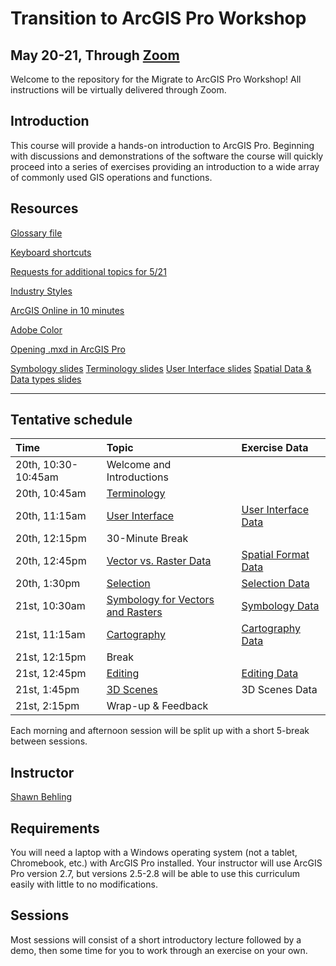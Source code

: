 # Transition to ArcGIS Pro Workshop 
## May 20-21, Through [Zoom](https://ucsc.zoom.us/j/93262153150?pwd=TmdBUjF0eUttVm84SkN4c3IvcWp3QT09)

Welcome to the repository for the Migrate to ArcGIS Pro Workshop! All instructions will be virtually delivered through Zoom.

## Introduction

This course will provide a hands-on introduction to ArcGIS Pro. Beginning with discussions and demonstrations of the software the course will quickly proceed into a series of exercises providing an introduction to a wide array of commonly used GIS operations and functions.

## Resources

[Glossary file](https://github.com/sbehling/Migrate-to-ArcGIS-Pro/blob/main/Glossary.pdf)

[Keyboard shortcuts](https://pro.arcgis.com/en/pro-app/latest/get-started/arcgis-pro-keyboard-shortcuts.htm)

[Requests for additional topics for 5/21](https://docs.google.com/spreadsheets/d/1nFntgTTkqRT2_dDyuRQHr1GoXjctwkTQHi3uZJP1C4s/edit?usp=sharing)

[Industry Styles](https://esri-styles.maps.arcgis.com/home/group.html?id=2625fd75429048c28236e6e84281d450&view=grid&showFilters=false&sortField=modified&sortOrder=desc#content)

[ArcGIS Online in 10 minutes](https://learn.arcgis.com/en/paths/try-arcgis-online/)

[Adobe Color](https://color.adobe.com/mythemes#)

[Opening .mxd in ArcGIS Pro](https://github.com/sbehling/Transition-to-ArcGIS-Pro/blob/main/Importing%20ArcMap.pdf)

[Symbology slides](https://github.com/sbehling/Transition-to-ArcGIS-Pro/blob/main/Slides%20Symbology.pdf)
[Terminology slides](https://github.com/sbehling/Transition-to-ArcGIS-Pro/blob/main/Slides%20Terminology.pdf)
[User Interface slides](https://github.com/sbehling/Transition-to-ArcGIS-Pro/blob/main/Slides%20Terminology.pdf)
[Spatial Data & Data types slides](https://github.com/sbehling/Transition-to-ArcGIS-Pro/blob/main/Slides%20Spatial%20Data%20%26%20Data%20Models.pdf)

---

## Tentative schedule

| Time | Topic  | Exercise Data  
|:--|:--|:--|
| 20th, 10:30-10:45am  | Welcome and Introductions| |
| 20th, 10:45am  | [Terminology](https://github.com/sbehling/Transition-to-ArcGIS-Pro/blob/main/Terminology.pdf) | |
| 20th, 11:15am  | [User Interface](https://github.com/sbehling/Transition-to-ArcGIS-Pro/blob/main/User%20Interface.pdf) | [User Interface Data](https://github.com/sbehling/Migrate-to-ArcGIS-Pro/blob/main/User-Interface.zip) |
| 20th, 12:15pm  | 30-Minute Break |
| 20th, 12:45pm  | [Vector vs. Raster Data](https://github.com/sbehling/Transition-to-ArcGIS-Pro/blob/main/Spatial_Data_Formats.pdf) | [Spatial Format Data](https://drive.google.com/file/d/1drz70U8axcxTmPWNGW2VWpZHpfXKtX_T/view?usp=sharing)
| 20th, 1:30pm  | [Selection](https://github.com/sbehling/Migrate-to-ArcGIS-Pro/blob/main/Selections.pdf) | [Selection Data](https://github.com/sbehling/Migrate-to-ArcGIS-Pro/blob/main/Selections_Project.zip)
| 21st, 10:30am | [Symbology for Vectors and Rasters](https://github.com/sbehling/Migrate-to-ArcGIS-Pro/blob/main/Symbology.pdf) | [Symbology Data](https://github.com/sbehling/Transition-to-ArcGIS-Pro/blob/main/Symbology_Project.zip)
| 21st, 11:15am  | [Cartography](https://github.com/sbehling/Migrate-to-ArcGIS-Pro/blob/main/Cartography.pdf) | [Cartography Data](https://github.com/sbehling/Migrate-to-ArcGIS-Pro/blob/main/Cartography_Project.zip) |
| 21st, 12:15pm | Break | 
| 21st, 12:45pm| [Editing](https://github.com/sbehling/Migrate-to-ArcGIS-Pro/blob/main/Editing_and_Coordinate_Systems.pdf) | [Editing Data](https://github.com/sbehling/Transition-to-ArcGIS-Pro/blob/main/Editing.zip)  
| 21st, 1:45pm| [3D Scenes](https://pro.arcgis.com/en/pro-app/latest/help/mapping/map-authoring/scenes.htm) | 3D Scenes Data |  
| 21st, 2:15pm| Wrap-up & Feedback


Each morning and afternoon session will be split up with a short 5-break between sessions. 


## Instructor

[Shawn Behling](https://shawnbehling.com)


## Requirements

You will need a laptop with a Windows operating system (not a tablet, Chromebook, etc.) with ArcGIS Pro installed.
Your instructor will use ArcGIS Pro version 2.7, but versions 2.5-2.8 will be able to use this curriculum easily with little to no modifications.

## Sessions

Most sessions will consist of a short introductory lecture followed by a demo, then some time for you to work through an exercise on your own.
